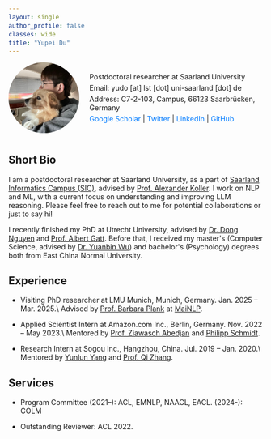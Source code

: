 ```yaml
---
layout: single
author_profile: false
classes: wide
title: "Yupei Du"
---
```


<style>
.page__content {
    max-width: 800px;
    margin: 0 auto;
}

.profile {
    display: flex;
    align-items: center;
    margin-bottom: 40px;
    max-width: 800px;
}

.profile img {
    border-radius: 50%;
    margin-right: 20px;
    width: 140px;
    height: 140px;
}

.contact-info p {
    margin: 5px 0;
}

.contact-info a {
    color: #007BFF;
    text-decoration: none;
}

.contact-info a:hover {
    text-decoration: underline;
}

.publications li {
    margin-bottom: 30px;
}

.publications p {
    margin: 5px 0;
}

@media (max-width: 600px) {
    .profile {
        flex-direction: column;
        align-items: flex-start;
    }

    .profile img {
        margin-bottom: 20px;
        margin-right: 0;
    }
}
</style>


<section class="profile">
    <img src="avatar.jpg" alt="Yupei Du">
    <div class="contact-info">
        <p>Postdoctoral researcher at Saarland University</p>
        <p>Email: yudo [at] lst [dot] uni-saarland [dot] de</p>
        <p>Address: C7-2-103, Campus, 66123 Saarbrücken, Germany</p>
        <p>
            <a href="https://scholar.google.com/citations?user=IgikFuEAAAAJ&hl=en-US">Google Scholar</a> |
            <a href="https://twitter.com/YupeiDu">Twitter</a> |
            <a href="https://www.linkedin.com/in/yupei-du-bba249141/">LinkedIn</a> |
            <a href="https://github.com/Yupei-Du">GitHub</a> 
            <!-- | -->
            <!-- <a href="resume.pdf">CV</a> -->
        </p>
    </div>
</section>

## Short Bio

I am a postdoctoral researcher at Saarland University, 
as a part of [Saarland Informatics Campus (SIC)](https://saarland-informatics-campus.de/en/),
advised by [Prof. Alexander Koller](https://www.coli.uni-saarland.de/~koller/).
I work on NLP and ML, 
with a current focus on understanding and improving LLM reasoning. 
Please feel free to reach out to me for potential collaborations or just to say hi!

I recently finished my PhD at Utrecht University,
advised by [Dr. Dong Nguyen](https://www.dongnguyen.nl/)
and [Prof. Albert Gatt](https://albertgatt.github.io/).
Before that, I received my master's 
(Computer Science, advised by [Dr. Yuanbin Wu](https://ybwu.org/)) 
and bachelor's (Psychology) degrees both from East China Normal University.


## Experience

- Visiting PhD researcher at LMU Munich, Munich, Germany. Jan. 2025 – Mar. 2025.\\
  Advised by [Prof. Barbara Plank](https://bplank.github.io/) at [MaiNLP](https://mainlp.github.io/).

- Applied Scientist Intern at Amazon.com Inc., Berlin, Germany. Nov. 2022 – May 2023.\\
  Mentored by [Prof. Ziawasch Abedjan](https://www.bifold.berlin/people/prof-dr-ziawasch-abedjan.html) 
  and [Philipp Schmidt](https://scholar.google.com/citations?user=ltdoI1UAAAAJ&hl=de). 

- Research Intern at Sogou Inc., Hangzhou, China. Jul. 2019 – Jan. 2020.\\
  Mentored by [Yunlun Yang](https://aclanthology.org/people/yunlun-yang/) 
  and [Prof. Qi Zhang](http://qizhang.info/).

## Services

- Program Committee (2021–): ACL, EMNLP, NAACL, EACL. (2024-): COLM

- Outstanding Reviewer: ACL 2022.
